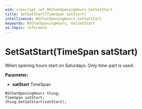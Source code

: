 ```yaml
---
uid: crmscript_ref_NSChatOpeningHours_SetSatStart
title: SetSatStart(TimeSpan satStart)
intellisense: NSChatOpeningHours.SetSatStart
keywords: NSChatOpeningHours, GetSatStart
so.topic: reference
---
```


# SetSatStart(TimeSpan satStart)

When opening hours start on Saturdays. Only time-part is used.

**Parameter:** 
 - **satStart** TimeSpan

```crmscript
NSChatOpeningHours thing;
TimeSpan satStart;
thing.SetSatStart(satStart);
```

